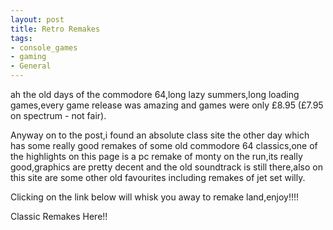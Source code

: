 ```yaml
---
layout: post
title: Retro Remakes
tags:
- console_games
- gaming
- General
---
```

ah the old days of the commodore 64,long lazy summers,long loading games,every game release was amazing and games were only £8.95 (£7.95 on spectrum - not fair).

Anyway on to the post,i found an absolute class site the other day which has some really good remakes of some old commodore 64 classics,one of the highlights on this page is a pc remake of monty on the run,its really good,graphics are pretty decent and the old soundtrack is still there,also on this site are some other old favourites including remakes of jet set willy.

Clicking on the link below will whisk you away to remake land,enjoy!!!!

Classic Remakes Here!!
